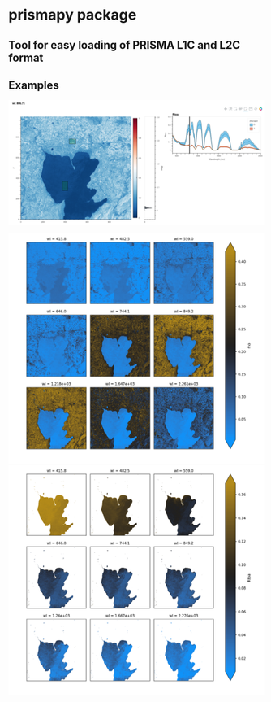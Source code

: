 # prismapy package
## Tool for easy loading of PRISMA L1C and L2C format


## Examples
![example spectra](fig/check_spectra.png)

![example l2c](fig/test_L2C_Garda.png)
![example l1c](fig/test_L1C_Garda_water.png)




